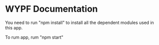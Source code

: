 # WYPF Documentation

You need to run "npm install" to install all the dependent modules used in this app.

To rum app, rum "npm start"

